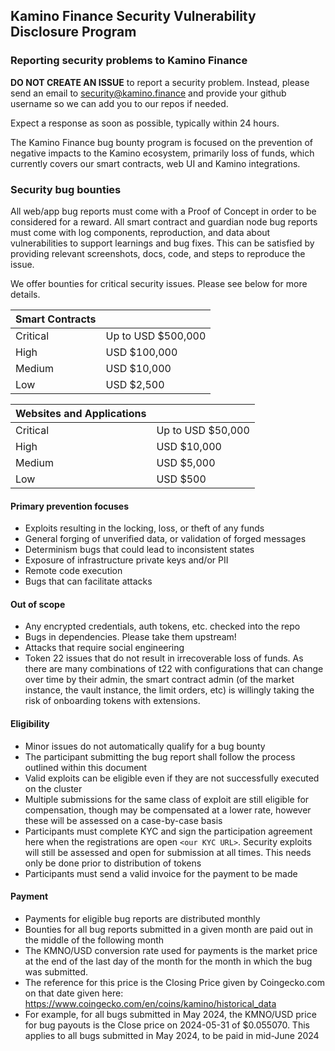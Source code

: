 ## Kamino Finance Security Vulnerability Disclosure Program

### Reporting security problems to Kamino Finance

**DO NOT CREATE AN ISSUE** to report a security problem. Instead, please send an
email to security@kamino.finance and provide your github username so we can add you to our repos if needed.

Expect a response as soon as possible, typically within 24 hours.

The Kamino Finance bug bounty program is focused on the prevention of negative impacts to the Kamino ecosystem, primarily loss of funds, which currently covers our smart contracts, web UI and Kamino integrations.

### Security bug bounties

All web/app bug reports must come with a Proof of Concept in order to be considered for a reward. All smart contract and guardian node bug reports must come with log components, reproduction, and data about vulnerabilities to support learnings and bug fixes. This can be satisfied by providing relevant screenshots, docs, code, and steps to reproduce the issue.

We offer bounties for critical security issues. Please see below for more details.

| **Smart Contracts**  |               |
| ------------- | ------------- |
| Critical  | Up to USD $500,000  |
| High      | USD $100,000  |
| Medium    | USD $10,000  |
| Low       | USD $2,500  |

| **Websites and Applications**  |               |
| ------------- | ------------- |
| Critical  | Up to USD $50,000  |
| High      | USD $10,000  |
| Medium    | USD $5,000  |
| Low       | USD $500  |

#### Primary prevention focuses
* Exploits resulting in the locking, loss, or theft of any funds
* General forging of unverified data, or validation of forged messages
* Determinism bugs that could lead to inconsistent states
* Exposure of infrastructure private keys and/or PII
* Remote code execution
* Bugs that can facilitate attacks

#### Out of scope
* Any encrypted credentials, auth tokens, etc. checked into the repo
* Bugs in dependencies. Please take them upstream!
* Attacks that require social engineering
* Token 22 issues that do not result in irrecoverable loss of funds. As there are many combinations of t22 with configurations that can change over time by their admin, the smart contract admin (of the market instance, the vault instance, the limit orders, etc) is willingly taking the risk of onboarding tokens with extensions. 

#### Eligibility
* Minor issues do not automatically qualify for a bug bounty
* The participant submitting the bug report shall follow the process outlined within this document
* Valid exploits can be eligible even if they are not successfully executed on the cluster
* Multiple submissions for the same class of exploit are still eligible for compensation, though may be compensated at a lower rate, however these will be assessed on a case-by-case basis
* Participants must complete KYC and sign the participation agreement here when the registrations are open `<our KYC URL>`. Security exploits will still be assessed and open for submission at all times. This needs only be done prior to distribution of tokens
* Participants must send a valid invoice for the payment to be made

#### Payment
* Payments for eligible bug reports are distributed monthly
* Bounties for all bug reports submitted in a given month are paid out in the middle of the
following month
* The KMNO/USD conversion rate used for payments is the market price at the end of
  the last day of the month for the month in which the bug was submitted.
* The reference for this price is the Closing Price given by Coingecko.com on
  that date given here:
  https://www.coingecko.com/en/coins/kamino/historical_data
* For example, for all bugs submitted in May 2024, the KMNO/USD price for bug
  payouts is the Close price on 2024-05-31 of $0.055070. This applies to all bugs
  submitted in May 2024, to be paid in mid-June 2024
